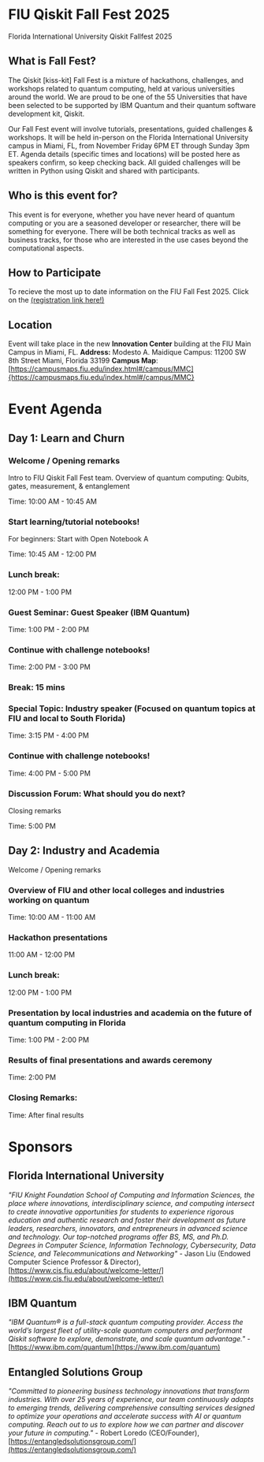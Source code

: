 # FIU Qiskit Fall Fest 2025
Florida International University Qiskit Fallfest 2025 


## What is Fall Fest?
The Qiskit [kiss-kit] Fall Fest is a mixture of hackathons, challenges, and workshops related to quantum computing, held at various universities around the world. We are proud to be one of the 55 Universities that have been selected to be supported by IBM Quantum and their quantum software development kit, Qiskit.

Our Fall Fest event will involve tutorials, presentations, guided challenges & workshops. It will be held in-person on the Florida International University campus in Miami, FL, from November Friday 6PM ET through Sunday 3pm ET. Agenda details (specific times and locations) will be posted here as speakers confirm, so keep checking back. All guided challenges will be written in Python using Qiskit and shared with participants.

## Who is this event for? 
This event is for everyone, whether you have never heard of quantum computing or you are a seasoned developer or researcher, there will be something for everyone. 
There will be both technical tracks as well as business tracks, for those who are interested in the use cases beyond the computational aspects. 

## How to Participate
To recieve the most up to date information on the FIU Fall Fest 2025. Click on the [(registration link here!)](https://airtable.com/app4Zu9ZdqtYmu3zk/shrEHSbiZJlqB5lRj) 

## Location
Event will take place in the new **Innovation Center** building at the FIU Main Campus in Miami, FL. 
**Address:** Modesto A. Maidique Campus:  11200 SW 8th Street Miami, Florida 33199
**Campus Map**: [https://campusmaps.fiu.edu/index.html#/campus/MMC]{https://campusmaps.fiu.edu/index.html#/campus/MMC}



# Event Agenda

## Day 1: Learn and Churn
### Welcome / Opening remarks
Intro to FIU Qiskit Fall Fest team. Overview of quantum computing: Qubits, gates, measurement, & entanglement

Time: 10:00 AM - 10:45 AM

### Start learning/tutorial notebooks!
For beginners: Start with Open Notebook A

Time: 10:45 AM - 12:00 PM

### Lunch break:

12:00 PM - 1:00 PM

### Guest Seminar: Guest Speaker (IBM Quantum)

Time: 1:00 PM - 2:00 PM

### Continue with challenge notebooks!

Time: 2:00 PM - 3:00 PM

### Break: 15 mins

### Special Topic: Industry speaker (Focused on quantum topics at FIU and local to South Florida)

Time: 3:15 PM - 4:00 PM

### Continue with challenge notebooks!

Time: 4:00 PM - 5:00 PM

### Discussion Forum: What should you do next?
Closing remarks

Time: 5:00 PM


## Day 2: Industry and Academia
Welcome / Opening remarks

### Overview of FIU and other local colleges and industries working on quantum

Time: 10:00 AM - 11:00 AM

### Hackathon presentations

11:00 AM - 12:00 PM

### Lunch break:

12:00 PM - 1:00 PM

### Presentation by local industries and academia on the future of quantum computing in Florida

Time: 1:00 PM - 2:00 PM

### Results of final presentations and awards ceremony

Time: 2:00 PM

### Closing Remarks:

Time: After final results


# Sponsors
## Florida International University
*"FIU Knight Foundation School of Computing and Information Sciences, the place where innovations, interdisciplinary science, and computing intersect to create innovative opportunities for students to experience rigorous education and authentic research and foster their development as future leaders, researchers, innovators, and entrepreneurs in advanced science and technology. Our top-notched programs offer BS, MS, and Ph.D. Degrees in Computer Science, Information Technology, Cybersecurity, Data Science, and Telecommunications and Networking"* - Jason Liu (Endowed Computer Science Professor & Director), [https://www.cis.fiu.edu/about/welcome-letter/](https://www.cis.fiu.edu/about/welcome-letter/)

## IBM Quantum 
*"IBM Quantum® is a full-stack quantum computing provider. Access the world’s largest fleet of utility-scale quantum computers and performant Qiskit software to explore, demonstrate, and scale quantum advantage."* - [https://www.ibm.com/quantum](https://www.ibm.com/quantum)

## Entangled Solutions Group
*"Committed to pioneering business technology innovations that transform industries. With over 25 years of experience, our team continuously adapts to emerging trends, delivering comprehensive consulting services designed to optimize your operations and accelerate success with AI or quantum computing. Reach out to us to explore how we can partner and discover your future in computing."* - Robert Loredo (CEO/Founder), [https://entangledsolutionsgroup.com/](https://entangledsolutionsgroup.com/)
